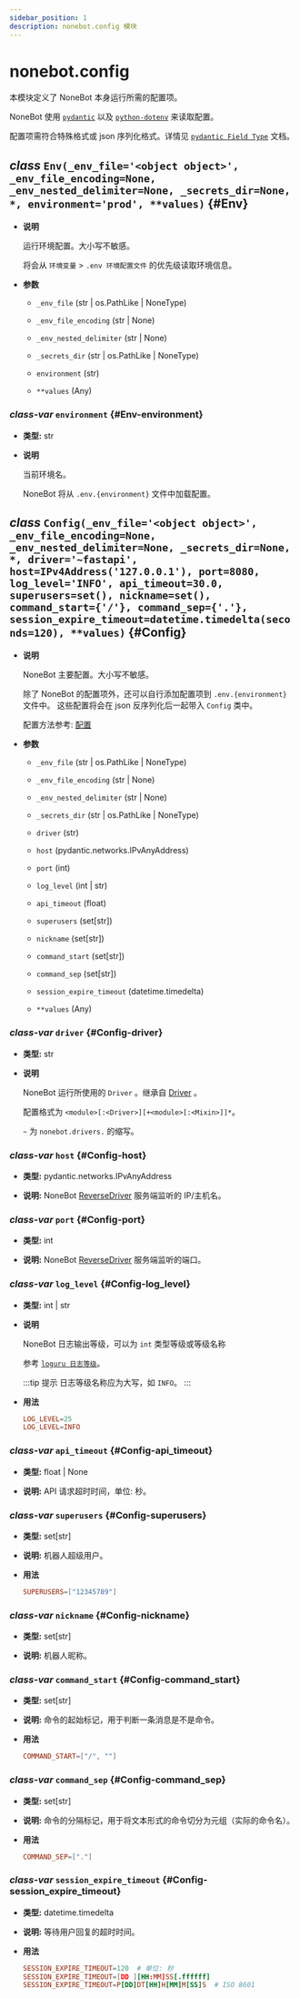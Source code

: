 ```yaml
---
sidebar_position: 1
description: nonebot.config 模块
---
```


# nonebot.config

本模块定义了 NoneBot 本身运行所需的配置项。

NoneBot 使用 [`pydantic`](https://pydantic-docs.helpmanual.io/) 以及 [`python-dotenv`](https://saurabh-kumar.com/python-dotenv/) 来读取配置。

配置项需符合特殊格式或 json 序列化格式。详情见 [`pydantic Field Type`](https://pydantic-docs.helpmanual.io/usage/types/) 文档。

## _class_ `Env(_env_file='<object object>', _env_file_encoding=None, _env_nested_delimiter=None, _secrets_dir=None, *, environment='prod', **values)` {#Env}

- **说明**

  运行环境配置。大小写不敏感。

  将会从 `环境变量` > `.env 环境配置文件` 的优先级读取环境信息。

- **参数**

  - `_env_file` (str | os.PathLike | NoneType)

  - `_env_file_encoding` (str | None)

  - `_env_nested_delimiter` (str | None)

  - `_secrets_dir` (str | os.PathLike | NoneType)

  - `environment` (str)

  - `**values` (Any)

### _class-var_ `environment` {#Env-environment}

- **类型:** str

- **说明**

  当前环境名。

  NoneBot 将从 `.env.{environment}` 文件中加载配置。

## _class_ `Config(_env_file='<object object>', _env_file_encoding=None, _env_nested_delimiter=None, _secrets_dir=None, *, driver='~fastapi', host=IPv4Address('127.0.0.1'), port=8080, log_level='INFO', api_timeout=30.0, superusers=set(), nickname=set(), command_start={'/'}, command_sep={'.'}, session_expire_timeout=datetime.timedelta(seconds=120), **values)` {#Config}

- **说明**

  NoneBot 主要配置。大小写不敏感。

  除了 NoneBot 的配置项外，还可以自行添加配置项到 `.env.{environment}` 文件中。
  这些配置将会在 json 反序列化后一起带入 `Config` 类中。

  配置方法参考: [配置](https://v2.nonebot.dev/docs/tutorial/configuration)

- **参数**

  - `_env_file` (str | os.PathLike | NoneType)

  - `_env_file_encoding` (str | None)

  - `_env_nested_delimiter` (str | None)

  - `_secrets_dir` (str | os.PathLike | NoneType)

  - `driver` (str)

  - `host` (pydantic.networks.IPvAnyAddress)

  - `port` (int)

  - `log_level` (int | str)

  - `api_timeout` (float)

  - `superusers` (set[str])

  - `nickname` (set[str])

  - `command_start` (set[str])

  - `command_sep` (set[str])

  - `session_expire_timeout` (datetime.timedelta)

  - `**values` (Any)

### _class-var_ `driver` {#Config-driver}

- **类型:** str

- **说明**

  NoneBot 运行所使用的 `Driver` 。继承自 [Driver](./drivers/index.md#Driver) 。

  配置格式为 `<module>[:<Driver>][+<module>[:<Mixin>]]*`。

  `~` 为 `nonebot.drivers.` 的缩写。

### _class-var_ `host` {#Config-host}

- **类型:** pydantic.networks.IPvAnyAddress

- **说明:** NoneBot [ReverseDriver](./drivers/index.md#ReverseDriver) 服务端监听的 IP/主机名。

### _class-var_ `port` {#Config-port}

- **类型:** int

- **说明:** NoneBot [ReverseDriver](./drivers/index.md#ReverseDriver) 服务端监听的端口。

### _class-var_ `log_level` {#Config-log_level}

- **类型:** int | str

- **说明**

  NoneBot 日志输出等级，可以为 `int` 类型等级或等级名称

  参考 [`loguru 日志等级`](https://loguru.readthedocs.io/en/stable/api/logger.html#levels)。

  :::tip 提示
  日志等级名称应为大写，如 `INFO`。
  :::

- **用法**

  ```conf
  LOG_LEVEL=25
  LOG_LEVEL=INFO
  ```

### _class-var_ `api_timeout` {#Config-api_timeout}

- **类型:** float | None

- **说明:** API 请求超时时间，单位: 秒。

### _class-var_ `superusers` {#Config-superusers}

- **类型:** set[str]

- **说明:** 机器人超级用户。

- **用法**

  ```conf
  SUPERUSERS=["12345789"]
  ```

### _class-var_ `nickname` {#Config-nickname}

- **类型:** set[str]

- **说明:** 机器人昵称。

### _class-var_ `command_start` {#Config-command_start}

- **类型:** set[str]

- **说明:** 命令的起始标记，用于判断一条消息是不是命令。

- **用法**

  ```conf
  COMMAND_START=["/", ""]
  ```

### _class-var_ `command_sep` {#Config-command_sep}

- **类型:** set[str]

- **说明:** 命令的分隔标记，用于将文本形式的命令切分为元组（实际的命令名）。

- **用法**

  ```conf
  COMMAND_SEP=["."]
  ```

### _class-var_ `session_expire_timeout` {#Config-session_expire_timeout}

- **类型:** datetime.timedelta

- **说明:** 等待用户回复的超时时间。

- **用法**

  ```conf
  SESSION_EXPIRE_TIMEOUT=120  # 单位: 秒
  SESSION_EXPIRE_TIMEOUT=[DD ][HH:MM]SS[.ffffff]
  SESSION_EXPIRE_TIMEOUT=P[DD]DT[HH]H[MM]M[SS]S  # ISO 8601
  ```
